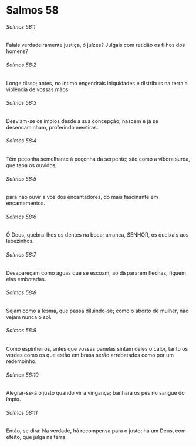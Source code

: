 # Salmos 58

###### Salmos 58:1

Falais verdadeiramente justiça, ó juízes? Julgais com retidão os filhos dos homens?

###### Salmos 58:2

Longe disso; antes, no íntimo engendrais iniquidades e distribuís na terra a violência de vossas mãos.

###### Salmos 58:3

Desviam-se os ímpios desde a sua concepção; nascem e já se desencaminham, proferindo mentiras.

###### Salmos 58:4

Têm peçonha semelhante à peçonha da serpente; são como a víbora surda, que tapa os ouvidos,

###### Salmos 58:5

para não ouvir a voz dos encantadores, do mais fascinante em encantamentos.

###### Salmos 58:6

Ó Deus, quebra-lhes os dentes na boca; arranca, SENHOR, os queixais aos leõezinhos.

###### Salmos 58:7

Desapareçam como águas que se escoam; ao dispararem flechas, fiquem elas embotadas.

###### Salmos 58:8

Sejam como a lesma, que passa diluindo-se; como o aborto de mulher, não vejam nunca o sol.

###### Salmos 58:9

Como espinheiros, antes que vossas panelas sintam deles o calor, tanto os verdes como os que estão em brasa serão arrebatados como por um redemoinho.

###### Salmos 58:10

Alegrar-se-á o justo quando vir a vingança; banhará os pés no sangue do ímpio.

###### Salmos 58:11

Então, se dirá: Na verdade, há recompensa para o justo; há um Deus, com efeito, que julga na terra.

